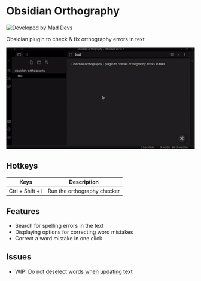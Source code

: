 # Obsidian Orthography

[![Developed by Mad Devs](https://maddevs.io/badge-dark.svg)](https://maddevs.io/)
&nbsp;

Obsidian plugin to check & fix orthography errors in text

![Gif](./obsidian-orthography.gif)

## Hotkeys

| Keys | Description |
|---|---|
| Ctrl + Shift + l | Run the orthography checker |

## Features

* Search for spelling errors in the text
* Displaying options for correcting word mistakes
* Correct a word mistake in one click

## Issues

* WIP: [Do not deselect words when updating text](https://github.com/denisoed/obsidian-orthography/issues/1)
